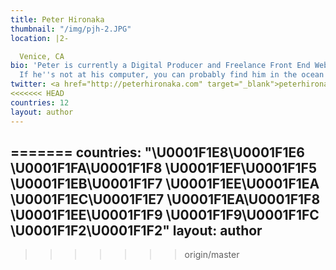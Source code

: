 ```yaml
---
title: Peter Hironaka
thumbnail: "/img/pjh-2.JPG"
location: |2-

  Venice, CA
bio: 'Peter is currently a Digital Producer and Freelance Front End Web Developer.
  If he''s not at his computer, you can probably find him in the ocean. '
twitter: <a href="http://peterhironaka.com" target="_blank">peterhironaka.com</a>
<<<<<<< HEAD
countries: 12
layout: author
---
```

=======
countries: "\U0001F1E8\U0001F1E6  \U0001F1FA\U0001F1F8 \U0001F1EF\U0001F1F5 \U0001F1EB\U0001F1F7
  \U0001F1EE\U0001F1EA \U0001F1EC\U0001F1E7 \U0001F1EA\U0001F1F8 \U0001F1EE\U0001F1F9
  \U0001F1F9\U0001F1FC \U0001F1F2\U0001F1F2"
layout: author
---

>>>>>>> origin/master
